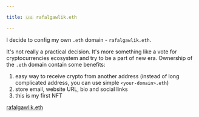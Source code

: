 ```yaml
---

title: 🇺🇸 rafalgawlik.eth

---
```


I decide to config my own `.eth` domain - `rafalgawlik.eth`.

It's not really a practical decision. It's more something like a vote for cryptocurrencies ecosystem and try to be a part of new era. 
Ownership of the `.eth` domain contain some benefits:

1. easy way to receive crypto from another address (instead of long complicated address, you can use simple `<your-domain>.eth`)
2. store email, website URL, bio and social links
3. this is my first NFT


[rafalgawlik.eth](https://app.ens.domains/name/rafalgawlik.eth)
